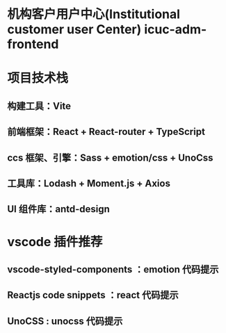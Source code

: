 # 机构客户用户中心(Institutional customer user Center) icuc-adm-frontend
# 项目技术栈
## 构建工具：Vite
## 前端框架：React + React-router + TypeScript
## ccs 框架、引擎：Sass + emotion/css + UnoCss
## 工具库：Lodash + Moment.js + Axios
## UI 组件库：antd-design

# vscode 插件推荐
## vscode-styled-components ：emotion 代码提示
## Reactjs code snippets ：react 代码提示
## UnoCSS : unocss 代码提示